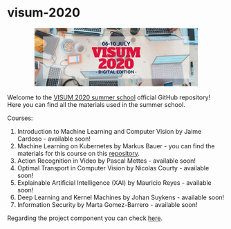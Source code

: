 # visum-2020
<p align="center">
  <img src='banner_digital edition.png', width="75%">
</p>

Welcome to the [VISUM 2020 summer school](http://visum.inesctec.pt) official GitHub repository!  
Here you can find all the materials used in the summer school.

Courses:
1. Introduction to Machine Learning and Computer Vision by Jaime Cardoso - available soon!
2. Machine Learning on Kubernetes by Markus Bauer - you can find the materials for this course on this [repository](https://github.com/mbu93/visum-talk).
3. Action Recognition in Video by Pascal Mettes - available soon!
4. Optimal Transport in Computer Vision by Nicolas Courty - available soon!
5. Explainable Artificial Intelligence (XAI) by Mauricio Reyes - available soon!
6. Deep Learning and Kernel Machines by Johan Suykens - available soon!
7. Information Security by Marta Gomez-Barrero - available soon!

Regarding the project component you can check [here](https://github.com/visum-summerschool/visum-competition2020).
